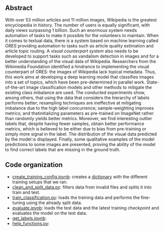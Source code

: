 ## Abstract
With over 53 million articles and 11 million images, Wikipedia is the greatest encyclopedia in history. The number of users is equally significant, with daily views surpassing 1 billion. Such an enormous system needs automation of tasks to make it possible for the volunteers to maintain. When it comes to textual data, there is a system based on machine learning called *ORES* providing automation to tasks such as article quality estimation and article topic routing. A *visual counterpart system* also needs to be developed to support tasks such as vandalism detection in images and for a better understanding of the visual data of Wikipedia. Researchers from the Wikimedia Foundation identified a hindrance to implementing the visual counterpart of ORES: the images of Wikipedia lack topical metadata. Thus, this work aims at developing a deep learning model that classifies images into a set of topics, which have been pre-determined in parallel work. State-of-the-art image classification models and other methods to mitigate the existing class imbalance are used. The conducted experiments show, among others, that using the data that considers the hierarchy of labels performs better; resampling techniques are ineffective at mitigating imbalance due to the high label concurrence; sample-weighting improves metrics; and thatinitializing parameters as pre-trained on ImageNet rather than randomly yields better metrics. Moreover, we find interesting outlier labels that, despite having fewer samples, obtain better performance metrics, which is believed to be either due to bias from pre-training or simply more signal in the label. The distribution of the visual data predicted by the model is displayed. Finally, some qualitative examples of the model predictions to some images are presented, proving the ability of the model to find correct labels that are missing in the ground truth.

## Code organization
- [create_training_config.ipynb](https://github.com/epfl-dlab/wiki_image_classification/blob/main/classification/Summary.ipynb): creates a [dictionary]([url](https://github.com/epfl-dlab/wiki_image_classification/blob/main/classification/training_configurations.json)) with the different training setups that we ran.
- [clean_and_split_data.py](https://github.com/epfl-dlab/wiki_image_classification/blob/main/classification/CleanAndSplitData.py): filters data from invalid files and splits it into train and test.
- [train_classification.py](https://github.com/epfl-dlab/wiki_image_classification/blob/main/classification/TrainClassification.py): loads the training data and performs the fine-tuning using the already split data. 
- [evaluate.ipynb](https://github.com/epfl-dlab/wiki_image_classification/blob/main/classification/Evaluate.py): loads the test data and the latest training checkpoint and evaluates the model on the test data.
- [get_labels.ipynb](https://github.com/epfl-dlab/wiki_image_classification/blob/main/classification/get_labels.ipynb): 
- [help_functions.py](https://github.com/epfl-dlab/wiki_image_classification/blob/main/classification/help_functions.py): 
